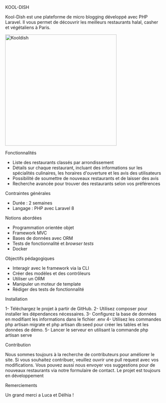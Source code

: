 KOOL-DISH

Kool-Dish est une plateforme de micro blogging développé avec PHP Laravel. Il vous permet de découvrir les meilleurs restaurants halal, casher et végétaliens à Paris.


<img width="357" alt="Kooldish" src="https://user-images.githubusercontent.com/78148549/212535651-805641a6-50d1-4b56-8467-1da78201d3a0.png">



Fonctionnalités

- Liste des restaurants classés par arrondissement
- Détails sur chaque restaurant, incluant des informations sur les spécialités culinaires, les horaires d'ouverture et les avis des utilisateurs
- Possibilité de soumettre de nouveaux restaurants et de laisser des avis
- Recherche avancée pour trouver des restaurants selon vos préférences

Contraintes générales

- Durée : 2 semaines
- Langage : PHP avec Laravel 8

Notions abordées

- Programmation orientée objet
- Framework MVC
- Bases de données avec ORM
- Tests de fonctionnalité et *browser tests*
- Docker

Objectifs pédagogiques

- Interagir avec le framework via la CLI
- Créer des modèles et des contrôleurs
- Utiliser un ORM
- Manipuler un moteur de template
- Rédiger des tests de fonctionnalité

Installation

1- Téléchargez le projet à partir de GitHub.
2- Utilisez composer pour installer les dépendances nécessaires.
3- Configurez la base de données en modifiant les informations dans le fichier .env
4- Utilisez les commandes php artisan migrate et php artisan db:seed pour créer les tables et les données de démo.
5- Lancer le serveur en utilisant la commande php artisan serve

Contribution

Nous sommes toujours à la recherche de contributeurs pour améliorer le site. Si vous souhaitez contribuer, veuillez ouvrir une pull request avec vos modifications. Vous pouvez aussi nous envoyer vos suggestions pour de nouveaux restaurants via notre formulaire de contact.
Le projet est toujours en développement

Remerciements

Un grand merci a Luca et Délhia !
